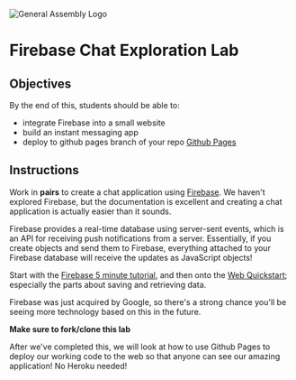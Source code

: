 ![General Assembly Logo](http://i.imgur.com/ke8USTq.png)

# Firebase Chat Exploration Lab

## Objectives

By the end of this, students should be able to:

- integrate Firebase into a small website
- build an instant messaging app
- deploy to github pages branch of your repo [Github Pages](https://pages.github.com/)

## Instructions

Work in **pairs** to create a chat application using [Firebase](https://www.firebase.com/). We haven't explored Firebase, but the documentation is excellent and creating a chat application is actually easier than it sounds.

Firebase provides a real-time database using server-sent events, which is an API for receiving push notifications from a server. Essentially, if you create objects and send them to Firebase, everything attached to your Firebase database will receive the updates as JavaScript objects!

Start with the [Firebase 5 minute tutorial](https://www.firebase.com/tutorial/#gettingstarted), and then onto the [Web Quickstart](https://www.firebase.com/docs/web/quickstart.html); especially the parts about saving and retrieving data.

Firebase was just acquired by Google, so there's a strong chance you'll be seeing more technology based on this in the future.

**Make sure to fork/clone this lab**

After we've completed this, we will look at how to use Github Pages to deploy our working code to the web so that anyone can see our amazing application! No Heroku needed!